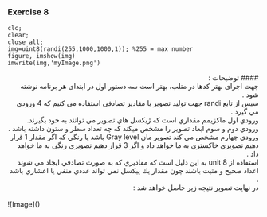### Exercise 8
```
clc;
clear;
close all;
img=uint8(randi(255,1000,1000,1)); %255 = max number
figure, imshow(img)
imwrite(img,'myImage.png')
```
<div dir="rtl">
#### توضیحات :
<br/>
جهت اجرای بهتر کدها در متلب، بهتر است سه دستور اول در ابتدای هر برنامه نوشته شود . 
<br/>
سپس از تابع randi جهت توليد تصوير با مقادير تصادفي استفاده مي كنيم كه 4 ورودي مي گيرد .
<br/>
ورودي اول ماكزيمم مقداري است كه ژيكسل هاي تصوير مي توانند به خود بگيرند.
<br/>
ورودي دوم و سوم ابعاد تصوير را مشخص ميكند كه چه تعداد سطر و ستون داشته باشد .
<br/>
ورودي چهارم مشخص مي كند تصوير مان Gray level باشد يا رنگي كه اگر مقدار 1 قرار دهيم تصويري خاكستري به ما خواهد داد و 
اگر 3 قرار دهيم تصويري رنگي به ما خواهد داد .
<br/>
استفاده از unit 8 به اين دليل است كه مقاديري كه به صورت تصادفي ايجاد مي شوند اعداد صحيح و مثبت باشند چون مقدار يك پيكسل نمي تواند 
عددي منفي يا اعشاري باشد .
<br/>
در نهايت تصوير نتيجه زير حاصل خواهد شد :  
</div>
<br/>
![Image]()